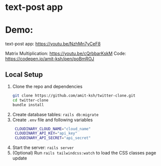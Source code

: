 # text-post app

# Demo:

text-post app: https://youtu.be/NzhMn7yCeF8

Matrix Multiplication: https://youtu.be/cQrbbarKskM
Code: https://codepen.io/amit-ksh/pen/poBmROJ

## Local Setup

1. Clone the repo and dependencies
   ```bash
   git clone https://github.com/amit-ksh/twitter-clone.git
   cd twitter-clone
   bundle install
   ```
2. Create database tables: `rails db:migrate`
3. Create `.env` file and following variables
   ```bash
    CLOUDINARY_CLOUD_NAME="cloud_name"
    CLOUDINARY_API_KEY="api_key"
    CLOUDINARY_API_SECRET="api_secret"
   ```
4. Start the server: `rails server`
5. (Optional) Run `rails tailwindcss:watch` to load the CSS classes page update
